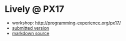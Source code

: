 # Lively @ PX17 

- workshop: http://programming-experience.org/px17/
- [submitted version](https://lively-kernel.org/lively4/Lively4PX/document.pdf)
- [markdown source](https://lively-kernel.org/lively4/Lively4DevelopmentExperience/)
